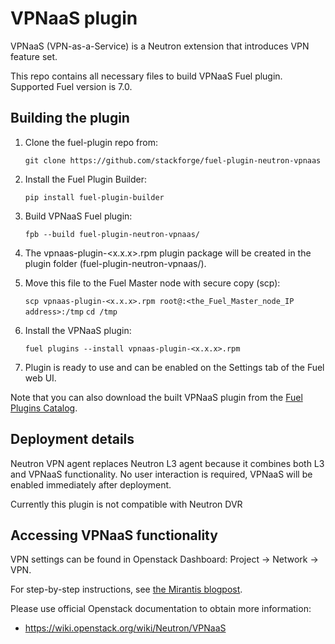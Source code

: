 VPNaaS plugin
=============

VPNaaS (VPN-as-a-Service) is a Neutron extension that introduces VPN feature set.

This repo contains all necessary files to build VPNaaS Fuel plugin.
Supported Fuel version is 7.0.

Building the plugin
-------------------

1. Clone the fuel-plugin repo from:

    ``git clone https://github.com/stackforge/fuel-plugin-neutron-vpnaas``

2. Install the Fuel Plugin Builder:

    ``pip install fuel-plugin-builder``

3. Build VPNaaS Fuel plugin:

   ``fpb --build fuel-plugin-neutron-vpnaas/``

4. The vpnaas-plugin-<x.x.x>.rpm plugin package will be created in the plugin folder
   (fuel-plugin-neutron-vpnaas/).

5. Move this file to the Fuel Master node with secure copy (scp):

   ``scp vpnaas-plugin-<x.x.x>.rpm root@:<the_Fuel_Master_node_IP address>:/tmp``
   ``cd /tmp``

6. Install the VPNaaS plugin:

   ``fuel plugins --install vpnaas-plugin-<x.x.x>.rpm``

6. Plugin is ready to use and can be enabled on the Settings tab of the Fuel web UI.

Note that you can also download the built VPNaaS
plugin from
the [Fuel Plugins Catalog](https://software.mirantis.com/download-mirantis-openstack-fuel-plug-ins/).

Deployment details
------------------

Neutron VPN agent replaces Neutron L3 agent
because it combines both L3 and
VPNaaS functionality. No user interaction is required,
VPNaaS will be enabled
immediately after deployment.

Currently this plugin is not compatible with Neutron DVR

Accessing VPNaaS functionality
------------------------------

VPN settings can be found in Openstack Dashboard:
Project -> Network -> VPN.

For step-by-step instructions, see [the Mirantis blogpost](https://www.mirantis.com/blog/mirantis-openstack-express-vpn-service-vpnaas-step-step/).

Please use official Openstack documentation to obtain more information:
- https://wiki.openstack.org/wiki/Neutron/VPNaaS


